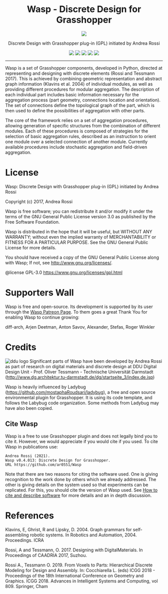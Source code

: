 <h1 align="center">
  Wasp - Discrete Design for Grasshopper
</h1>
<p align="center">
  <img src=https://github.com/ar0551/Wasp/blob/master/Graphics/Logo_01_hexaBkg.png>
</p>

<p align="center">
  Discrete Design with Grasshopper plug-in (GPL) initiated by Andrea Rossi
</p>

<p align="center">
  <img src=https://img.shields.io/github/v/release/ar0551/Wasp?label=stable>
  <img src=https://img.shields.io/github/v/release/ar0551/Wasp?include_prereleases&label=beta>
  <img src=https://img.shields.io/github/last-commit/ar0551/Wasp>
  <img src=https://img.shields.io/github/downloads/ar0551/Wasp/total>
  <img src=https://img.shields.io/github/license/ar0551/Wasp>
</p>

---

Wasp is a set of Grasshopper components, developed in Python, directed at representing and designing with discrete elements (Rossi and Tessmann 2017). This is achieved by combining geometric representation and abstract graph information (Klavins et al. 2004) of individual modules, as well as providing different procedures for modular aggregation.
The description of each individual part includes basic information necessary for the aggregation process (part geometry, connections location and orientation). The set of connections define the topological graph of the part, which is then used to define the possibilities of aggregation with other parts.

The core of the framework relies on a set of aggregation procedures, allowing generation of specific structures from the combination of different modules. Each of these procedures is composed of strategies for the selection of basic aggregation rules, described as an instruction to orient one module over a selected connection of another module. Currently available procedures include stochastic aggregation and field-driven aggregation.

# License
Wasp: Discrete Design with Grasshopper plug-in (GPL) initiated by Andrea Rossi

Copyright (c) 2017, Andrea Rossi

Wasp is free software; you can redistribute it and/or modify it under the terms of the GNU General Public License version 3.0 as published by the Free Software Foundation. 

Wasp is distributed in the hope that it will be useful, but WITHOUT ANY WARRANTY; without even the implied warranty of MERCHANTABILITY or FITNESS FOR A PARTICULAR PURPOSE. See the GNU General Public License for more details.

You should have received a copy of the GNU General Public License along with Wasp; If not, see <http://www.gnu.org/licenses/>.

@license GPL-3.0 <https://www.gnu.org/licenses/gpl.html>

# Supporters Wall

Wasp is free and open-source. Its development is supported by its user through the [Wasp Patreon Page](https://www.patreon.com/wasp_toolkit). To them goes a great Thank You for enabling Wasp to continue growing:

diff-arch, Arjen Deetman, Anton Savov, Alexander, Stefas, Roger Winkler

# Credits
![ddu logo](http://www.dg.architektur.tu-darmstadt.de/media/architektur/fachgruppe_b/ika/flash/DDU_Logo_Website_182x0.jpg)
Significant parts of Wasp have been developed by Andrea Rossi as part of research on digital materials and discrete design at DDU Digital Design Unit - Prof. Oliver Tessmann - Technische Universität Darmstadt (http://www.dg.architektur.tu-darmstadt.de/dg/startseite_3/index.de.jsp)

Wasp is heavily influenced by Ladybug (https://github.com/mostaphaRoudsari/ladybug), a free and open source environmental plugin for Grasshopper. It is using its code template, and follows the Labybug code organization. Some methods from Ladybug may have also been copied.

## Cite Wasp
Wasp is a free to use Grasshopper plugin and does not legally bind you to cite it. However, we would appreciate if you would cite if you used. To cite Wasp in publications use:

```
Andrea Rossi (2021).  
Wasp v0.4.013: Discrete Design for Grasshopper. 
URL https://github.com/ar0551/Wasp
```

Note that there are two reasons for citing the software used. One is giving recognition to the work done by others which we already addressed. The other is giving details on the system used so that experiments can be replicated. For this, you should cite the version of Wasp used. See [How to cite and describe software](https://software.ac.uk/how-cite-software) for more details and an in depth discussion.

# References
Klavins, E, Ghrist, R and Lipsky, D. 2004. Graph grammars for self-assembling robotic systems. In Robotics and Automation, 2004. Proceedings. ICRA

Rossi, A and Tessmann, O. 2017. Designing with DigitalMaterials. In Proceedings of CAADRIA 2017, Suzhou.

Rossi A., Tessmann O. 2019. From Voxels to Parts: Hierarchical Discrete Modeling for Design and Assembly. In: Cocchiarella L. (eds) ICGG 2018 - Proceedings of the 18th International Conference on Geometry and Graphics. ICGG 2018. Advances in Intelligent Systems and Computing, vol 809. Springer, Cham

